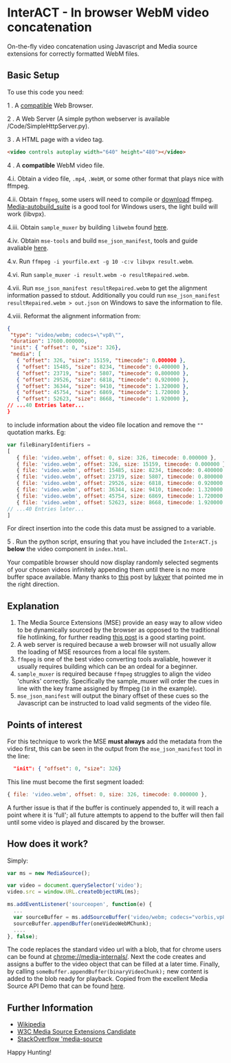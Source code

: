 # InterACT - In browser WebM video concatenation
 On-the-fly video concatenation using Javascript and Media source extensions for correctly formatted WebM files.



## Basic Setup
To use this code you need:

1 . A [compatible](http://caniuse.com/#feat=mediasource) Web Browser.

2 . A Web Server (A simple python webserver is available /Code/SimpleHttpServer.py).

3 . A HTML page with a video tag.

````HTML
<video controls autoplay width="640" height="480"></video>
````

4 . A **compatible** WebM video file.

4.i. Obtain a video file, `.mp4`, `.WebM`, or some other format that plays nice with ffmpeg.

4.ii. Obtain `ffmpeg`, some users will need to compile or [download](https://ffmpeg.org/download.html) ffmpeg. [Media-autobuild_suite](https://github.com/jb-alvarado/media-autobuild_suite) is a good tool for Windows users, the light build will work (libvpx).

4.iii. Obtain `sample_muxer` by building `libwebm` found [here](https://github.com/webmproject/libwebm).

4.iv. Obtain `mse-tools` and build `mse_json_manifest`, tools and guide avaliable [here](https://github.com/acolwell/mse-tools).

4.v. Run `ffmpeg -i yourfile.ext -g 10 -c:v libvpx result.webm`.

4.vi. Run `sample_muxer -i result.webm -o resultRepaired.webm`.

4.vii. Run `mse_json_manifest resultRepaired.webm` to get the alignment information passed to stdout. Additionally you could run `mse_json_manifest resultRepaired.webm > out.json` on Windows to save the information to file.

4.viii. Reformat the alignment information from:

 ````json
{
  "type": "video/webm; codecs=\"vp8\"",
  "duration": 17600.000000,
  "init": { "offset": 0, "size": 326},
  "media": [
    { "offset": 326, "size": 15159, "timecode": 0.000000 },
    { "offset": 15485, "size": 8234, "timecode": 0.400000 },
    { "offset": 23719, "size": 5807, "timecode": 0.800000 },
    { "offset": 29526, "size": 6818, "timecode": 0.920000 },
    { "offset": 36344, "size": 9410, "timecode": 1.320000 },
    { "offset": 45754, "size": 6869, "timecode": 1.720000 },
    { "offset": 52623, "size": 8668, "timecode": 1.920000 },
 // ...40 Entries later...
}
 ````
 to include information about the video file location and remove the `""` quotation marks. Eg:
 ````Javascript
var fileBinaryIdentifiers =
[
    { file: 'video.webm', offset: 0, size: 326, timecode: 0.000000 },
    { file: 'video.webm', offset: 326, size: 15159, timecode: 0.000000 },
    { file: 'video.webm', offset: 15485, size: 8234, timecode: 0.400000 },
    { file: 'video.webm', offset: 23719, size: 5807, timecode: 0.800000 },
    { file: 'video.webm', offset: 29526, size: 6818, timecode: 0.920000 },
    { file: 'video.webm', offset: 36344, size: 9410, timecode: 1.320000 },
    { file: 'video.webm', offset: 45754, size: 6869, timecode: 1.720000 },
    { file: 'video.webm', offset: 52623, size: 8668, timecode: 1.920000 },
// ...40 Entries later...
]
 ````
For direct insertion into the code this data must be assigned to a variable.

5 . Run the python script, ensuring that you have included the `InterACT.js` **below** the video component in `index.html`.


Your compatible browser should now display randomly selected segments of your chosen videos infinitely appending them until there is no more buffer space available. Many thanks to [this](http://stackoverflow.com/questions/37786956/media-source-extensions-appendbuffer-of-webm-stream-in-random-order) post by [lukyer](http://stackoverflow.com/users/1977799/lukyer) that pointed me in the right direction. 



## Explanation
1. The Media Source Extensions (MSE) provide an easy way to allow video to be dynamically sourced by the browser as opposed to the traditional file hotlinking, for further reading [this post](https://hacks.mozilla.org/2015/07/streaming-media-on-demand-with-media-source-extensions/) is a good starting point.
2. A web server is required because a web browser will not usually allow the loading of MSE resources from a local file system.
3. `ffmpeg` is one of the best video converting tools avaliable, however it usually requires building which can be an ordeal for a beginner.
4. `sample_muxer` is required because `ffmpeg` struggles to align the video 'chunks' correctly. Specifically the sample_muxer will order the cues in line with the key frame assigned by ffmpeg (`10` in the example).
5. `mse_json_manifest` will output the binary offset of these cues so the Javascript can be instructed to load valid segments of the video file.


## Points of interest
For this technique to work the MSE **must always** add the metadata from the video first, this can be seen in the output from the `mse_json_manifest` tool in the line:
````json
  "init": { "offset": 0, "size": 326}
````
This line must become the first segment loaded:
````Javascript
{ file: 'video.webm', offset: 0, size: 326, timecode: 0.000000 },
````

A further issue is that if the buffer is continuely appended to, it will reach a point where it is 'full'; all future attempts to append to the buffer will then fail until some video is played and discared by the browser.



## How does it work?
Simply:
````Javascript
var ms = new MediaSource();

var video = document.querySelector('video');
video.src = window.URL.createObjectURL(ms);

ms.addEventListener('sourceopen', function(e) {
  ...
  var sourceBuffer = ms.addSourceBuffer('video/webm; codecs="vorbis,vp8"');
  sourceBuffer.appendBuffer(oneVideoWebMChunk);
  ....
}, false);
````
The code replaces the standard video url with a blob, that for chrome users can be found at [chrome://media-internals/](chrome://media-internals/). Next the code creates and assigns a buffer to the video object that can be filled at a later time. Finally, by calling `someBuffer.appendBuffer(binaryVideoChunk);` new content is added to the blob ready for playback. 
Copied from the excellent Media Source API Demo that can be found [here](http://html5-demos.appspot.com/static/media-source.html).



## Further Information
* [Wikipedia](https://en.wikipedia.org/wiki/Media_Source_Extensions)
* [W3C Media Source Extensions Candidate](https://www.w3.org/TR/media-source/)
* [StackOverflow 'media-source](http://stackoverflow.com/questions/tagged/media-source)


Happy Hunting!